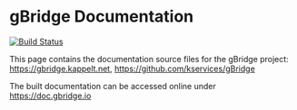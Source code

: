# gBridge Documentation

[![Build Status](https://travis-ci.org/kservices/gBridge-doc.svg?branch=master)](https://travis-ci.org/kservices/gBridge-doc)

This page contains the documentation source files for the gBridge project: https://gbridge.kappelt.net, https://github.com/kservices/gBridge

The built documentation can be accessed online under https://doc.gbridge.io